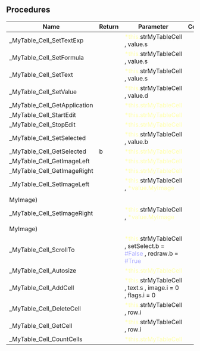 ## Procedures

|Name|Return|Parameter|Comment|
| --- | --- | --- | --- |
|\_MyTable\_Cell\_SetTextExp||<span style="color:#FFFFAA">*this.</span>strMyTableCell , value.s||
|\_MyTable\_Cell\_SetFormula||<span style="color:#FFFFAA">*this.</span>strMyTableCell , value.s||
|\_MyTable\_Cell\_SetText||<span style="color:#FFFFAA">*this.</span>strMyTableCell , value.s||
|\_MyTable\_Cell\_SetValue||<span style="color:#FFFFAA">*this.</span>strMyTableCell , value.d||
|\_MyTable\_Cell\_GetApplication||<span style="color:#FFFFAA">*this.strMyTableCell</span>||
|\_MyTable\_Cell\_StartEdit||<span style="color:#FFFFAA">*this.strMyTableCell</span>||
|\_MyTable\_Cell\_StopEdit||<span style="color:#FFFFAA">*this.strMyTableCell</span>||
|\_MyTable\_Cell\_SetSelected||<span style="color:#FFFFAA">*this.</span>strMyTableCell , value.b||
|\_MyTable\_Cell\_GetSelected|b|<span style="color:#FFFFAA">*this.strMyTableCell</span>||
|\_MyTable\_Cell\_GetImageLeft||<span style="color:#FFFFAA">*this.strMyTableCell</span>||
|\_MyTable\_Cell\_GetImageRight||<span style="color:#FFFFAA">*this.strMyTableCell</span>||
|\_MyTable\_Cell\_SetImageLeft||<span style="color:#FFFFAA">*this.</span>strMyTableCell , <span style="color:#FFFFAA">*value.MyImage</span>||
|||||
|MyImage)||||
|\_MyTable\_Cell\_SetImageRight||<span style="color:#FFFFAA">*this.</span>strMyTableCell , <span style="color:#FFFFAA">*value.MyImage</span>||
|||||
|MyImage)||||
|\_MyTable\_Cell\_ScrollTo||<span style="color:#FFFFAA">*this.</span>strMyTableCell , setSelect.b = <span style="color:#AAAAFF">\#False</span> , redraw.b = <span style="color:#AAAAFF">\#True</span>||
|\_MyTable\_Cell\_Autosize||<span style="color:#FFFFAA">*this.strMyTableCell</span>||
|\_MyTable\_Cell\_AddCell||<span style="color:#FFFFAA">*this.</span>strMyTableCell , text.s , image.i = 0 , flags.i = 0||
|\_MyTable\_Cell\_DeleteCell||<span style="color:#FFFFAA">*this.</span>strMyTableCell , row.i||
|\_MyTable\_Cell\_GetCell||<span style="color:#FFFFAA">*this.</span>strMyTableCell , row.i||
|\_MyTable\_Cell\_CountCells||<span style="color:#FFFFAA">*this.strMyTableCell</span>||


